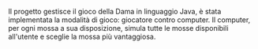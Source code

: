 Il progetto gestisce il gioco della Dama in linguaggio Java, 
è stata implementata la modalità di gioco: giocatore contro computer.
Il computer, per ogni mossa a sua disposizione, simula tutte le mosse disponibili all'utente
e sceglie la mossa più vantaggiosa.